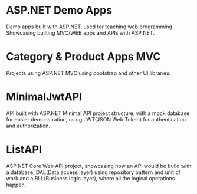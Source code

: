 # ASP.NET Demo Apps
Demo apps built with ASP.NET, used for teaching web programming. Showcasing builting MVC/WEB apps and APIs with ASP.NET.

# Category & Product Apps MVC
Projects using ASP.NET MVC using bootstrap and other UI libraries.

# MinimalJwtAPI
API built with ASP.NET Minimal API project structure, with a mock database for easier demonstration, using JWT(JSON Web Token) for authentication and authorization.

# ListAPI
ASP.NET Core Web API project, showcasing how an API would be build with a database, DAL(Data access layer) using repository pattern and unit of work and a BLL(Business logic layer), where all the logical operations happen.
